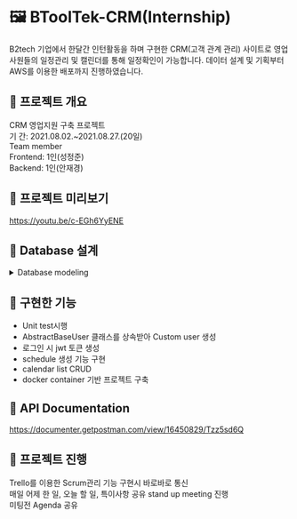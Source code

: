 # 🖼 BToolTek-CRM(Internship)
B2tech 기업에서 한달간 인턴활동을 하며 구현한 CRM(고객 관계 관리) 사이트로 영업사원들의 일정관리 및 캘린더를 통해 일정확인이 가능합니다. 데이터 설계 및 기획부터 AWS를 이용한 배포까지 진행하였습니다.

## 📍 프로젝트 개요
CRM 영업지원 구축 프로젝트  
기 간: 2021.08.02.~2021.08.27.(20일)  
Team member  
Frontend: 1인(성정준)  
Backend: 1인(안재경)  

## 📍 프로젝트 미리보기
https://youtu.be/c-EGh6YyENE

## 📍 Database 설계
<details>
<summary>Database modeling</summary>
<div markdown="2">      

![image](https://user-images.githubusercontent.com/74139727/133129746-d9c7e427-9b13-4e91-b0b4-4486b1132c86.png)

</div>
</details>

## 📍 구현한 기능
- Unit test시행
- AbstractBaseUser 클래스를 상속받아 Custom user 생성
- 로그인 시 jwt 토큰 생성
- schedule 생성 기능 구현
- calendar list CRUD
- docker container 기반 프로젝트 구축

## 📍 API Documentation
https://documenter.getpostman.com/view/16450829/Tzz5sd6Q

## 📍 프로젝트 진행
Trello를 이용한 Scrum관리 
기능 구현시 바로바로 통신  
매일 어제 한 일, 오늘 할 일, 특이사항 공유 stand up meeting 진행  
미팅전 Agenda 공유  
